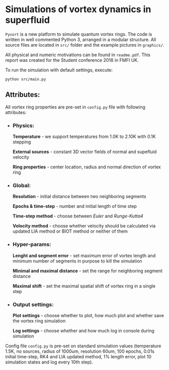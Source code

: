# Simulations of vortex dynamics in superfluid

`Pyvort` is a new platform
to simulate quantum vortex rings. The code is written in well commented Python 3, arranged in a modular structure. All source files are located in `src/` folder and the example pictures in `graphics/`.

All physical and numeric motivations can be found in `readme.pdf`. This report was created for the Student conference 2018 in FMFI UK.

To run the simulation with default settings, execute:

`python src/main.py`

## Attributes:

All vortex ring properties are pre-set in `config.py` file with following attributes:

* ### Physics:
  **Temperature** - we support temperatures from 1.0K to 2.10K with 0.1K stepping

  **External sources** - constant 3D vector fields of normal and supefluid velocity

  **Ring properties** - center location, radius and normal direction of vortex ring

* ### Global:
  **Resolution** - initial distance between two neighboring segments

  **Epochs & time-step** - number and initial length of time step

  **Time-step method** - choose between *Euler* and *Runge-Kutta4*

  **Velocity method** - choose whether velocity should be calculated via updated LIA method or BIOT method or neither of them

* ### Hyper-params:
  **Lenght and segment error** - set maximum error of vortex length and minimum number of segments in purpose to kill the simulation

  **Minimal and maximal distance** - set the range for neighboring segment distance

  **Maximal shift** - set the maximal spatial shift of vortex ring in a single step

* ### Output settings:
  **Plot settings** - choose whether to plot, how much plot and whether save the vortex ring simulation

  **Log settings** - choose whether and how much log in console during simulation


Config file `config.py` is pre-set on standard simulation values (temperature 1.5K, no sources, radius of 1000um, resolution 60um, 100 epochs, 0.01s initial time-step, RK4 and LIA updated method, 1% length error, plot 10 simulation states and log every 10th step).
